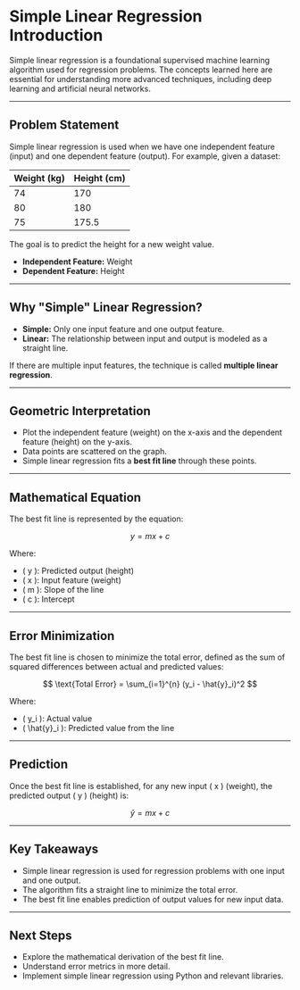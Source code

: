 # Simple Linear Regression Introduction

Simple linear regression is a foundational supervised machine learning algorithm used for regression problems. The concepts learned here are essential for understanding more advanced techniques, including deep learning and artificial neural networks.

---

## Problem Statement

Simple linear regression is used when we have one independent feature (input) and one dependent feature (output). For example, given a dataset:

| Weight (kg) | Height (cm) |
|-------------|-------------|
| 74          | 170         |
| 80          | 180         |
| 75          | 175.5       |

The goal is to predict the height for a new weight value.

- **Independent Feature:** Weight
- **Dependent Feature:** Height

---

## Why "Simple" Linear Regression?

- **Simple:** Only one input feature and one output feature.
- **Linear:** The relationship between input and output is modeled as a straight line.

If there are multiple input features, the technique is called **multiple linear regression**.

---

## Geometric Interpretation

- Plot the independent feature (weight) on the x-axis and the dependent feature (height) on the y-axis.
- Data points are scattered on the graph.
- Simple linear regression fits a **best fit line** through these points.

---

## Mathematical Equation

The best fit line is represented by the equation:

$$
y = mx + c
$$

Where:
- \( y \): Predicted output (height)
- \( x \): Input feature (weight)
- \( m \): Slope of the line
- \( c \): Intercept

---

## Error Minimization

The best fit line is chosen to minimize the total error, defined as the sum of squared differences between actual and predicted values:

$$
\text{Total Error} = \sum_{i=1}^{n} (y_i - \hat{y}_i)^2
$$

Where:
- \( y_i \): Actual value
- \( \hat{y}_i \): Predicted value from the line

---

## Prediction

Once the best fit line is established, for any new input \( x \) (weight), the predicted output \( y \) (height) is:

$$
\hat{y} = mx + c
$$

---

## Key Takeaways

- Simple linear regression is used for regression problems with one input and one output.
- The algorithm fits a straight line to minimize the total error.
- The best fit line enables prediction of output values for new input data.

---

## Next Steps

- Explore the mathematical derivation of the best fit line.
- Understand error metrics in more detail.
- Implement simple linear regression using Python and relevant libraries.

